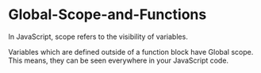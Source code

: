 # Global-Scope-and-Functions

In JavaScript, scope refers to the visibility of variables.

Variables which are defined outside of a function block have Global scope. 
This means,  they can be seen everywhere in your JavaScript code.


